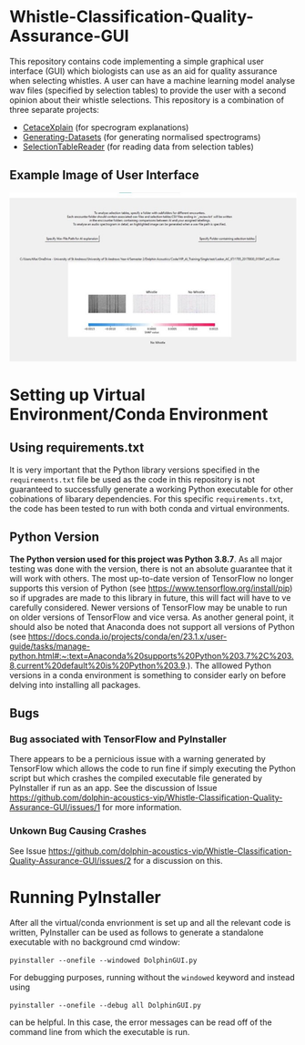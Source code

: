 # Whistle-Classification-Quality-Assurance-GUI
This repository contains code implementing a simple graphical user interface (GUI) which biologists can use as an aid for quality assurance when selecting whistles. A user can have a machine learning model analyse wav files (specified by selection tables) to provide the user with a second opinion about their whistle selections. This repository is a combination of three separate projects:
- [CetaceXplain](https://github.com/dolphin-acoustics-vip/CetaceXplain/blob/main/README.md) (for specrogram explanations)
- [Generating-Datasets](https://github.com/dolphin-acoustics-vip/Generating-Datasets) (for generating normalised spectrograms)
- [SelectionTableReader](https://github.com/dolphin-acoustics-vip/SelectionTableReader) (for reading data from selection tables)

## Example Image of User Interface
<img src = "images/GUI_example.jpg" width = "700">

# Setting up Virtual Environment/Conda Environment

## Using requirements.txt
It is very important that the Python library versions specified in the `requirements.txt` file be used as the code in this repository is not guaranteed to successfully generate a working Python executable for other cobinations of libarary dependencies. For this specific `requirements.txt`, the code has been tested to run with both conda and virtual environments. 

## Python Version
**The Python version used for this project was Python 3.8.7**. As all major testing was done with the version, there is not an absolute guarantee that it will work with others. The most up-to-date version of TensorFlow no longer supports this version of Python (see https://www.tensorflow.org/install/pip) so if upgrades are made to this library in future, this will fact will have to ve carefully considered. Newer versions of TensorFlow may be unable to run on older versions of TensorFlow and vice versa. As another general point, it should also be noted that Anaconda does not support all versions of Python (see https://docs.conda.io/projects/conda/en/23.1.x/user-guide/tasks/manage-python.html#:~:text=Anaconda%20supports%20Python%203.7%2C%203.8,current%20default%20is%20Python%203.9.). The alllowed Python versions in a conda environment is something to consider early on before delving into installing all packages.

## Bugs

### Bug associated with TensorFlow and PyInstaller
There appears to be a pernicious issue with a warning generated by TensorFlow which allows the code to run fine if simply executing the Python script but which crashes the compiled executable file generated by PyInstaller if run as an app. See the discussion of Issue https://github.com/dolphin-acoustics-vip/Whistle-Classification-Quality-Assurance-GUI/issues/1 for more information.

### Unkown Bug Causing Crashes
See Issue https://github.com/dolphin-acoustics-vip/Whistle-Classification-Quality-Assurance-GUI/issues/2 for a discussion on this.



# Running PyInstaller 
After all the virtual/conda envrionment is set up and all the relevant code is written, PyInstaller can be used as follows to generate a standalone executable with no background cmd window:

`pyinstaller --onefile --windowed DolphinGUI.py`

For debugging purposes, running without the `windowed` keyword and instead using 

`pyinstaller --onefile --debug all DolphinGUI.py`

can be helpful. In this case, the error messages can be read off of the command line from which the executable is run.



